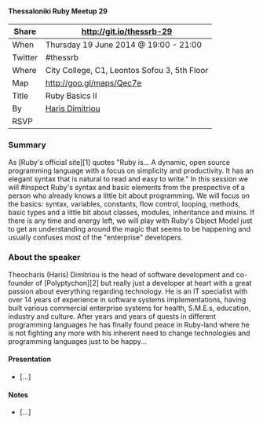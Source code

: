 #### Thessaloniki Ruby Meetup 29

Share   | http://git.io/thessrb-29
------- | -------------------------------------------------
When    | Thursday 19 June 2014 @ 19:00 - 21:00
Twitter | #thessrb
Where   | City College, C1, Leontos Sofou 3, 5th Floor
Map     | http://goo.gl/maps/Qec7e
Title   | Ruby Basics II
By      | [Haris Dimitriou](https://github.com/xarisd)
RSVP    | 

### Summary

As [Ruby's official site][1] quotes "Ruby is... A dynamic, open source programming language with a focus on simplicity and productivity. It has an elegant syntax that is natural to read and easy to write." In this session we will #inspect Ruby's syntax and basic elements from the prespective of a person who already knows a little bit about programming. We will focus on the basics: syntax, variables, constants, flow control, looping, methods, basic types and a little bit about classes, modules, inheritance and mixins. If there is any time and energy left, we will play with Ruby's Object Model just to get an understanding around the magic that seems to be happening and usually confuses most of the "enterprise" developers.

### About the speaker

Theocharis (Haris) Dimitriou is the head of software development and co-founder of [Polyptychon][2] but really just a developer at heart with a great passion about everything regarding technology. He is an IT specialist with over 14 years of experience in software systems implementations, having built various commercial enterprise systems for health, S.M.E.s, education, industry and culture. After years and years of quests in different programming languages he has finally found peace in Ruby-land where he is not fighting any more with his inherent need to change technologies and programming languages just to be happy...

#### Presentation

* [...]

#### Notes

* [...]
